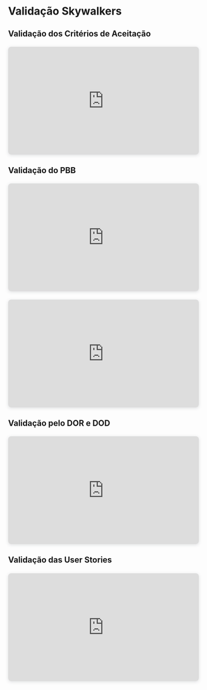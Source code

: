 # Validação Skywalkers

## Validação dos Critérios de Aceitação
<center>

<div style="position: relative; width: 100%; height: 0; padding-top: 56.2500%;
 padding-bottom: 0; box-shadow: 0 2px 8px 0 rgba(63,69,81,0.16); margin-top: 1.6em; margin-bottom: 0.9em; overflow: hidden;
 border-radius: 8px; will-change: transform;">
  <iframe loading="lazy" style="position: absolute; width: 100%; height: 100%; top: 0; left: 0; border: none; padding: 0;margin: 0;"
    src="https://drive.google.com/file/d/1gJzWDAkHNc1KibvhUOhapEvhF-vAh_Fm/preview" allowfullscreen="allowfullscreen" allow="fullscreen">
  </iframe>
</div>
</center>

## Validação do PBB

<center>

<div style="position: relative; width: 100%; height: 0; padding-top: 56.2500%;
 padding-bottom: 0; box-shadow: 0 2px 8px 0 rgba(63,69,81,0.16); margin-top: 1.6em; margin-bottom: 0.9em; overflow: hidden;
 border-radius: 8px; will-change: transform;">
  <iframe loading="lazy" style="position: absolute; width: 100%; height: 100%; top: 0; left: 0; border: none; padding: 0;margin: 0;"
    src="https://drive.google.com/file/d/1JaVmthb-uwGEZ37W4A_2Vs7rbtRbWaTo/preview" allowfullscreen="allowfullscreen" allow="fullscreen">
  </iframe>
</div>

<div style="position: relative; width: 100%; height: 0; padding-top: 56.2500%;
 padding-bottom: 0; box-shadow: 0 2px 8px 0 rgba(63,69,81,0.16); margin-top: 1.6em; margin-bottom: 0.9em; overflow: hidden;
 border-radius: 8px; will-change: transform;">
  <iframe loading="lazy" style="position: absolute; width: 100%; height: 100%; top: 0; left: 0; border: none; padding: 0;margin: 0;"
    src="https://drive.google.com/file/d/15T-4jh40liz1vatmhXxRqeAzhu-3jk5n/preview" allowfullscreen="allowfullscreen" allow="fullscreen">
  </iframe>
</div>
</center>

## Validação pelo DOR e DOD

<center>

<div style="position: relative; width: 100%; height: 0; padding-top: 56.2500%;
 padding-bottom: 0; box-shadow: 0 2px 8px 0 rgba(63,69,81,0.16); margin-top: 1.6em; margin-bottom: 0.9em; overflow: hidden;
 border-radius: 8px; will-change: transform;">
  <iframe loading="lazy" style="position: absolute; width: 100%; height: 100%; top: 0; left: 0; border: none; padding: 0;margin: 0;"
    src="https://drive.google.com/file/d/1jNew67RHMN8D9V2uyevk70s_9z6AtHja/preview" allowfullscreen="allowfullscreen" allow="fullscreen">
  </iframe>
</div>
</center>

## Validação das User Stories

<center>

<div style="position: relative; width: 100%; height: 0; padding-top: 56.2500%;
 padding-bottom: 0; box-shadow: 0 2px 8px 0 rgba(63,69,81,0.16); margin-top: 1.6em; margin-bottom: 0.9em; overflow: hidden;
 border-radius: 8px; will-change: transform;">
  <iframe loading="lazy" style="position: absolute; width: 100%; height: 100%; top: 0; left: 0; border: none; padding: 0;margin: 0;"
    src="https://drive.google.com/file/d/1Hv8WsjurpwjUIOY0mtwVDkcKwFmqcN0X/preview" allowfullscreen="allowfullscreen" allow="fullscreen">
  </iframe>
</div>
</center>